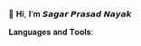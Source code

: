👋 𝐇𝐢, 𝐈’𝐦
𝙎𝙖𝙜𝙖𝙧 𝙋𝙧𝙖𝙨𝙖𝙙 𝙉𝙖𝙮𝙖𝙠 











𝐋𝐚𝐧𝐠𝐮𝐚𝐠𝐞𝐬 𝐚𝐧𝐝 𝐓𝐨𝐨𝐥𝐬:


<!---
Sagar2898/Sagar2898 is a ✨ special ✨ repository because its `README.md` (this file) appears on your GitHub profile.
You can click the Preview link to take a look at your changes.
--->
